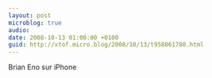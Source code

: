 ```yaml
---
layout: post
microblog: true
audio: 
date: 2008-10-13 01:00:00 +0100
guid: http://xtof.micro.blog/2008/10/13/t958061780.html
---
```

Brian Eno sur iPhone

